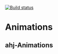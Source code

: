 [![Build status](https://ci.appveyor.com/api/projects/status/w9b923bv13abm0qi/branch/main?svg=true)](https://ci.appveyor.com/project/borison4ik/ahj-animations/branch/main)

# Animations

## ahj-Animations
